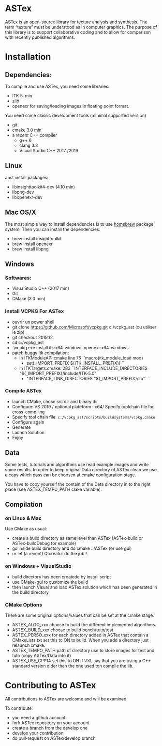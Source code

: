 # ASTex

[ASTex](https://astex-icube.github.io/) is an open-source library for texture analysis and synthesis.
The term “texture” must be understood as in computer graphics.
The purpose of this library is to support collaborative coding and to allow for comparison with recently published algorithms. 

# Installation

## Dependencies:
To compile and use ASTex, you need some libraries:
- ITK 5. min 
- zlib
- openexr for saving/loading images in floating point format.

You need some classic development tools (minimal supported version)
- git
- cmake 3.0 min
- a _recent_ C++ compiler 
	- g++ 6 
	- clang 3.3
	- Visual Studio C++ 2017 /2019

## Linux
Just install packages:
- libinsighttoolkit4-dev (4.10 min)
- libpng-dev
- libopenexr-dev 

## Mac OS/X
The most simple way to install dependencies is to use [homebrew](https://brew.sh/) package system.
Then you can install the dependencies:
- brew install insighttoolkit
- brew install openexr
- brew install libpng

## Windows

### Softwares:

- VisualStudio C++ (2017 min)
- Git
- CMake (3.0 min)

### install VCPKG For ASTex
- ouvrir un power shell
- git clone https://github.com/Microsoft/vcpkg.git c:/vcpkg_ast (ou utiliser le zip)
- git checkout 2019.12
- cd c:/vcpkg_ast
- .\vcpkg.exe install itk:x64-windows openexr:x64-windows
- patch buggy itk compilation: 
	- in ITKModuleAPI.cmake line 75
	  ``macro(itk_module_load mod)
	  + set(_IMPORT_PREFIX ${ITK_INSTALL_PREFIX}) ``
	- in ITKTargets.cmake: 283
	  ``INTERFACE_INCLUDE_DIRECTORIES "${_IMPORT_PREFIX}/include/ITK-5.0"
	  + "INTERFACE_LINK_DIRECTORIES "${_IMPORT_PREFIX}/lib" ``

### Compile ASTex
- launch CMake, chose src dir and binary dir
- Configure: VS 2019 / optional plateform : x64/ Specify toolchain file for cross-compiling
- Specify tool chain file:  `c:/vcpkg_ast/scripts/buildsystems/vcpkg.cmake`
- Configure again
- Generate
- Launch Solution 
- Enjoy

## Data
Some tests, tutorials and algorithms use read example images and write some results.
In order to keep original Data directory of ASTex clean we use a copy which pass can be choosen 
at cmake configuration stage.

You have to copy yourself the contain of the Data directory in to the right place (see ASTEX\_TEMPO\_PATH clake variable).

## Compilation

### on Linux & Mac
Use CMake as usual:
* create a build directory as same level than ASTex (ASTex-build or ASTex-buildDebug for example)
* go inside build directory and do cmake ../ASTex (or use gui)
* or let (a recent) Qtcreator do the job !

### on Windows + VisualStudio

* build directory has been createde by install script
* use CMake-gui to customize the build
* then launch Visual and load ASTex solution which has been generated in the build directory

### CMake Options
There are some original options/values that can be set at the cmake stage:

* ASTEX\_ALGO\_xxx choose to build the different implemented algorithms.
* ASTEX\_BUILD\_xxx choose to build bench/tuto/test
* ASTEX\_PERSO\_xxx for each directory added in ASTex that contain a CMakeLists.txt set this to ON to build. When you add a directory just relaunch cmake.
* ASTEX\_TEMPO\_PATH path of directory use to store images for test and tuto (copy ASTex/Data into it)
* ASTEX\_USE\_CPP14 set this to ON if VXL say that you are using a C++ standard version older than the one used ton compile the lib.

# Contributing to ASTex

All contributions to ASTex are welcome and will be examined.

To contribute:
* you need a github account.
* fork ASTex repository on your account
* create a branch from the develop one
* develop your contribution 
* do pull-request on ASTex/develop branch
